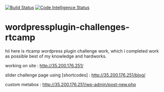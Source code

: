 [![Build Status](https://scrutinizer-ci.com/g/saggy916/wordpressplugin-challenges-rtcamp/badges/build.png?b=master)](https://scrutinizer-ci.com/g/saggy916/wordpressplugin-challenges-rtcamp/build-status/master)
[![Code Intelligence Status](https://scrutinizer-ci.com/g/saggy916/wordpressplugin-challenges-rtcamp/badges/code-intelligence.svg?b=master)](https://scrutinizer-ci.com/code-intelligence)

# wordpressplugin-challenges-rtcamp
hii here is rtcamp wordpress plugin challenge work, which i completed work as possible best of my knowledge and hardworks.

working on site : http://35.200.176.251/


slider challenge page using [shortcodes] : http://35.200.176.251/blog/ 

custom metabox : http://35.200.176.251/wp-admin/post-new.php





